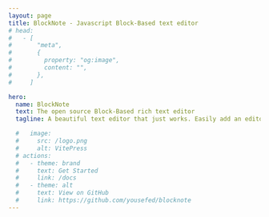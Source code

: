 ```yaml
---
layout: page
title: BlockNote - Javascript Block-Based text editor
# head:
#   - [
#       "meta",
#       {
#         property: "og:image",
#         content: "",
#       },
#     ]

hero:
  name: BlockNote
  text: The open source Block-Based rich text editor
  tagline: A beautiful text editor that just works. Easily add an editor to your app that users will love. Customize it with your own functionality like custom blocks or AI tooling.

  #   image:
  #     src: /logo.png
  #     alt: VitePress
  # actions:
  #   - theme: brand
  #     text: Get Started
  #     link: /docs
  #   - theme: alt
  #     text: View on GitHub
  #     link: https://github.com/yousefed/blocknote
---
```


<script setup lang="ts">
import Home from '@theme/components/Home.vue';

import { footerSections } from './data';
</script>

<Home
  :externalLinks=[]
  :footerSections="footerSections"
/>
